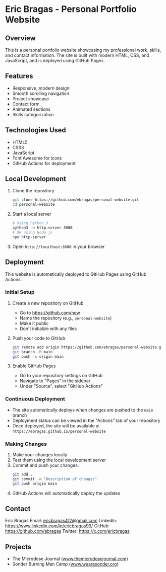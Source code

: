 # Eric Bragas - Personal Portfolio Website

## Overview
This is a personal portfolio website showcasing my professional work, skills, and contact information. The site is built with modern HTML, CSS, and JavaScript, and is deployed using GitHub Pages.

## Features
- Responsive, modern design
- Smooth scrolling navigation
- Project showcase
- Contact form
- Animated sections
- Skills categorization

## Technologies Used
- HTML5
- CSS3
- JavaScript
- Font Awesome for icons
- GitHub Actions for deployment

## Local Development
1. Clone the repository
   ```bash
   git clone https://github.com/ebragas/personal-website.git
   cd personal-website
   ```

2. Start a local server
   ```bash
   # Using Python 3
   python3 -m http.server 8000
   # OR using Node.js
   npx http-server
   ```

3. Open `http://localhost:8000` in your browser

## Deployment
This website is automatically deployed to GitHub Pages using GitHub Actions.

### Initial Setup
1. Create a new repository on GitHub
   - Go to https://github.com/new
   - Name the repository (e.g., `personal-website`)
   - Make it public
   - Don't initialize with any files

2. Push your code to GitHub
   ```bash
   git remote add origin https://github.com/ebragas/personal-website.git
   git branch -M main
   git push -u origin main
   ```

3. Enable GitHub Pages
   - Go to your repository settings on GitHub
   - Navigate to "Pages" in the sidebar
   - Under "Source", select "GitHub Actions"

### Continuous Deployment
- The site automatically deploys when changes are pushed to the `main` branch
- Deployment status can be viewed in the "Actions" tab of your repository
- Once deployed, the site will be available at `https://ebragas.github.io/personal-website`

### Making Changes
1. Make your changes locally
2. Test them using the local development server
3. Commit and push your changes:
   ```bash
   git add .
   git commit -m "Description of changes"
   git push origin main
   ```
4. GitHub Actions will automatically deploy the updates

## Contact
Eric Bragas
Email: ericbragas412@gmail.com
LinkedIn: https://www.linkedin.com/in/ericbragas93/
GitHub: https://github.com/ebragas
Twitter: https://x.com/ericbragas

## Projects
- The Microdose Journal (www.themicrodosejournal.com)
- Sonder Burning Man Camp (www.wearesonder.org)
